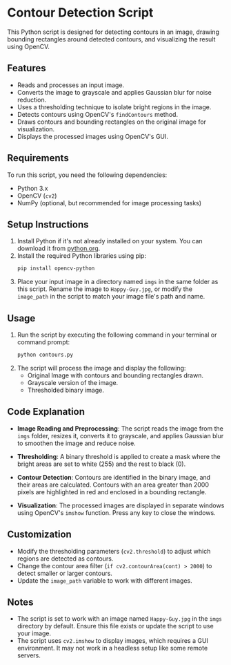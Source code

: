 # Contour Detection Script

This Python script is designed for detecting contours in an image, drawing bounding rectangles around detected contours, and visualizing the result using OpenCV.

## Features
- Reads and processes an input image.
- Converts the image to grayscale and applies Gaussian blur for noise reduction.
- Uses a thresholding technique to isolate bright regions in the image.
- Detects contours using OpenCV's `findContours` method.
- Draws contours and bounding rectangles on the original image for visualization.
- Displays the processed images using OpenCV's GUI.

## Requirements
To run this script, you need the following dependencies:
- Python 3.x
- OpenCV (`cv2`)
- NumPy (optional, but recommended for image processing tasks)

## Setup Instructions
1. Install Python if it's not already installed on your system. You can download it from [python.org](https://www.python.org/).
2. Install the required Python libraries using pip:
   ```bash
   pip install opencv-python
   ```
3. Place your input image in a directory named `imgs` in the same folder as this script. Rename the image to `Happy-Guy.jpg`, or modify the `image_path` in the script to match your image file's path and name.

## Usage
1. Run the script by executing the following command in your terminal or command prompt:
   ```bash
   python contours.py
   ```
2. The script will process the image and display the following:
   - Original Image with contours and bounding rectangles drawn.
   - Grayscale version of the image.
   - Thresholded binary image.

## Code Explanation
- **Image Reading and Preprocessing**:
  The script reads the image from the `imgs` folder, resizes it, converts it to grayscale, and applies Gaussian blur to smoothen the image and reduce noise.

- **Thresholding**:
  A binary threshold is applied to create a mask where the bright areas are set to white (255) and the rest to black (0).

- **Contour Detection**:
  Contours are identified in the binary image, and their areas are calculated. Contours with an area greater than 2000 pixels are highlighted in red and enclosed in a bounding rectangle.

- **Visualization**:
  The processed images are displayed in separate windows using OpenCV's `imshow` function. Press any key to close the windows.

## Customization
- Modify the thresholding parameters (`cv2.threshold`) to adjust which regions are detected as contours.
- Change the contour area filter (`if cv2.contourArea(cont) > 2000`) to detect smaller or larger contours.
- Update the `image_path` variable to work with different images.

## Notes
- The script is set to work with an image named `Happy-Guy.jpg` in the `imgs` directory by default. Ensure this file exists or update the script to use your image.
- The script uses `cv2.imshow` to display images, which requires a GUI environment. It may not work in a headless setup like some remote servers.



